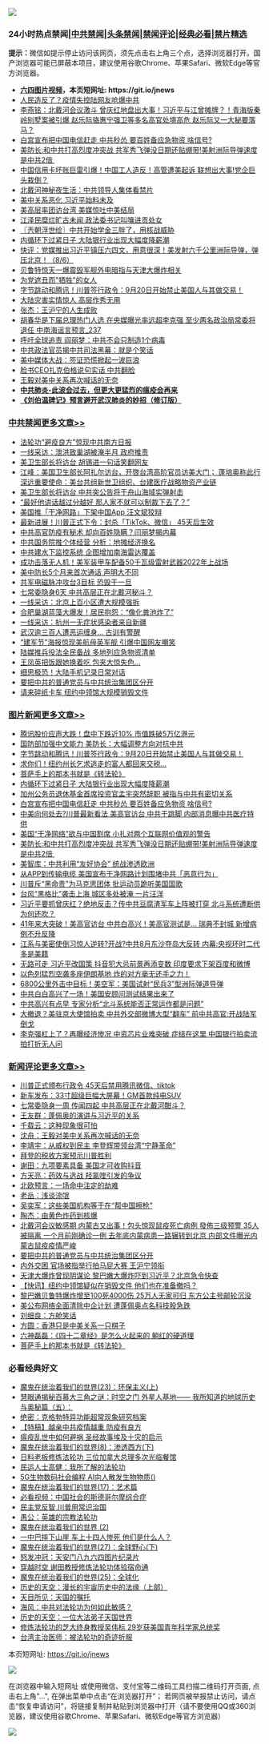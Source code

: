 ![](https://raw.githubusercontent.com/fqnews/bnews/master/64photo/fqnews-qr.jpg)

<div id="tt">
<h3>24小时热点禁闻|<a href="#%E4%B8%AD%E5%85%B1%E7%A6%81%E9%97%BB%E6%9B%B4%E5%A4%9A%E6%96%87%E7%AB%A0">中共禁闻</a>|<a href="#%E5%9B%BE%E7%89%87%E6%96%B0%E9%97%BB%E6%9B%B4%E5%A4%9A%E6%96%87%E7%AB%A0">头条禁闻</a>|<a href="#%E6%96%B0%E9%97%BB%E8%AF%84%E8%AE%BA%E6%9B%B4%E5%A4%9A%E6%96%87%E7%AB%A0">禁闻评论|<a href="#%E5%BF%85%E7%9C%8B%E7%BB%8F%E5%85%B8%E5%A5%BD%E6%96%87">经典必看|<a href="/video.md#%E7%A6%81%E7%89%87%E7%B2%BE%E9%80%89">禁片精选</a></h3>
<div><b>提示：</b>微信如提示停止访问该网页，须先点击右上角三个点，选择浏览器打开。国产浏览器可能已屏蔽本项目，建议使用谷歌Chrome、苹果Safari、微软Edge等官方浏览器。</div>
<ul>
<li><b><a href="http://d1.bdrive.tk/64.mp4" target="_blank">六四图片视频</a>，本页短网址: https://git.io/jnews</b></li>
<li><a href="/cbnews/20200806/1375646.md">人民造反了？疫情失控陆网友呛爆中共</a></li>
<li><a href="/comments/20200806/1375692.md">李燕铭：北戴河会议激斗 曾庆红地盘出大事！习近平与江曾摊牌？！青海版秦岭别墅案被引爆 赵乐际骆惠宁强卫等多名高官处境高危 赵乐际又一大秘要落马？</a></li>
<li><a href="/topimagenews/20200807/1375873.md">白宫宣布把中国电信赶走 中共秒怂 要百姓备应急物资 啥信号?</a></li>
<li><a href="/topimagenews/20200806/1375697.md">美防长:和中共打高烈度冲突战 共军秀飞弹没日期还贴绷带!美射洲际导弹速度是中共2倍 </a></li>
<li><a href="/cnnews/20200806/1375655.md">中国信用卡坏账巨雷引爆！中国工人造反！高管遭美起诉 联想出大事!党企巨头栽倒？</a></li>
<li><a href="/comments/20200806/1375682.md">北戴河神秘夜生活：中共领导人集体看禁片</a></li>
<li><a href="/headline/20200807/1375859.md">美中关系恶化 习近平始料未及</a></li>
<li><a href="/cnnews/hknews/20200806/1375649.md">美高层率团访台湾 美媒惊吐中美结局</a></li>
<li><a href="/cnnews/20200807/1375938.md">江泽民糜烂旷古未闻 政法委书记叫嚷进贡处女</a></li>
<li><a href="/ssgc/20200807/1375845.md">〖兲朝浮世绘〗中共开始学金三胖了，用核战威胁</a></li>
<li><a href="/topimagenews/20200807/1375875.md">内循环下过紧日子 大陆银行业出现大幅度降薪潮</a></li>
<li><a href="/bannedvideo/20200807/1375799.md">快评：党媒推出习近平镇压六四文，用意很深！美发射六千公里洲际导弹，弹压北京！（8/6）</a></li>
<li><a href="/worldnews/20200806/1375664.md">贝鲁特惊天一爆震毁军舰外电暗指与天津大爆炸相关</a></li>
<li><a href="/cnnews/20200807/1375892.md">为党遮丑而"牺牲"的女人</a></li>
<li><a href="/topimagenews/20200807/1375982.md">字节跳动和腾讯！川普签行政令：9月20日开始禁止美国人与其做交易！</a></li>
<li><a href="/ssgc/20200807/1375847.md">大陆灾害实情惊人 高层作秀无用</a></li>
<li><a href="/baitai/20200807/1375788.md">张杰：王沪宁的人生成败</a></li>
<li><a href="/comments/20200807/1375863.md">胡春华是下届总理热门人选 在央媒曝光率远超李克强 至少两名政治局常委将退任 中南海谣言预言_237</a></li>
<li><a href="/cbnews/20200806/1375582.md">呼吁全球追责 阎丽梦：中共不会只制造1个病毒</a></li>
<li><a href="/cbnews/20200806/1375585.md">中共政法官员揭中共司法黑幕：就是个笑话</a></li>
<li><a href="/headline/20200807/1375803.md">美中媒体大战：签证恐慌掀起一波巨浪</a></li>
<li><a href="/ssgc/20200806/1375753.md">脸书CEO扎克伯格说句实话 中共翻脸</a></li>
<li><a href="/ssgc/20200807/1375807.md">王毅对美中关系再次喊话的无奈</a></li>
<li><b><a href="/comments/20200211/1275071.md" target="_blank">中共肺炎-此波会过去，但更大更猛烈的瘟疫会再来</a></b></li>
<li><b><a href="/comments/20200207/1272816.md" target="_blank">《刘伯温碑记》预言避开武汉肺炎的妙招（修订版）</a></b></li>
</ul>
</div>

<div class="catlist">
<h3><a href="/cbnews/" target="_blank">中共禁闻</a><span><a href="/cbnews/" target="_blank" rel="nofollow">更多文章>></a></span></h3>
<ul>
<li><a href="/cbnews/20200807/1376091.md" target="_blank">法轮功“避疫良方”惊现中共南方日报</a></li>
<li><a href="/cbnews/20200807/1376090.md" target="_blank">一线采访：泄洪致巢湖被淹半月 政府推责</a></li>
<li><a href="/cbnews/20200807/1376089.md" target="_blank">美卫生部长将访台 胡锡进一句话笑翻网友</a></li>
<li><a href="/cbnews/20200807/1376062.md" target="_blank">江峰：美国卫生部长阿扎尔访台，开啓台湾高阶官员访美大门； 蓬培奥称此行深远重要使命：美台共组新世卫组织、台建医疗战略物资产业链</a></li>
<li><a href="/cbnews/20200807/1376036.md" target="_blank">美卫生部长将访台 中共突公告将于舟山海域实弹射击</a></li>
<li><a href="/cbnews/20200807/1376035.md" target="_blank">“最好他讲话越过分越好 那人家不就可以制裁下去了？”</a></li>
<li><a href="/cbnews/20200807/1376034.md" target="_blank">美国推「干净网路」下架中国App 汪文斌狡辩</a></li>
<li><a href="/cbnews/20200807/1376033.md" target="_blank">最新进展！川普正式下令：封杀「TikTok、微信」 45天后生效</a></li>
<li><a href="/cbnews/20200807/1376032.md" target="_blank">中共高官防疫有秘术 却向百姓隐瞒？闫丽梦揭内幕</a></li>
<li><a href="/cbnews/20200807/1375996.md" target="_blank">中共国务院推个体经营 分析：地摊经济换名</a></li>
<li><a href="/cbnews/20200807/1375995.md" target="_blank">中共建水下监控系统 企图增加南海雷达覆盖</a></li>
<li><a href="/cbnews/20200807/1375994.md" target="_blank">成功击落无人机！美军装甲车配备50千瓦级雷射武器2022年上战场</a></li>
<li><a href="/cbnews/20200807/1375993.md" target="_blank">美中防长5个月来首次通话 声明大不同</a></li>
<li><a href="/cbnews/20200807/1375992.md" target="_blank">共军电磁脉冲攻台3目标 恐毁于一旦</a></li>
<li><a href="/cbnews/20200807/1375991.md" target="_blank">七常委隐身6天 中共高层正在北戴河秘斗？</a></li>
<li><a href="/cbnews/20200807/1375990.md" target="_blank">一线采访：北京上百小区遭大规模强拆</a></li>
<li><a href="/cbnews/20200807/1375989.md" target="_blank">合肥巢湖蓝藻大爆发！居民抱怨：“像化粪池炸了”</a></li>
<li><a href="/cbnews/20200807/1375988.md" target="_blank">一线采访：杭州一无症状感染者来自新疆</a></li>
<li><a href="/cbnews/20200807/1375987.md" target="_blank">武汉逾三百人遭恶运缠身… 古训有警醒</a></li>
<li><a href="/cbnews/20200807/1375986.md" target="_blank">“建军节”海报惊现美航母英军舰 引爆中国网友嘲笑</a></li>
<li><a href="/cbnews/20200807/1375985.md" target="_blank">陆媒推兵役法全民备战 多地列应急物资清单</a></li>
<li><a href="/cbnews/20200807/1375984.md" target="_blank">王凤英把饭跟她换着吃 包夹大惊失色…</a></li>
<li><a href="/cbnews/20200807/1375983.md" target="_blank">细思极恐！大陆手机记录日常对话</a></li>
<li><a href="/comments/20200807/1375958.md" target="_blank">要把中共的普通党员与中共统治集团区分开</a></li>
<li><a href="/cbnews/20200807/1375925.md" target="_blank">请来碎纸卡车 纽约中领馆大规模销毁文件</a></li>

</ul>
</div>
<div class="catlist">
<h3><a href="/topimagenews/" target="_blank">图片新闻</a><span><a href="/topimagenews/" target="_blank" rel="nofollow">更多文章>></a></span></h3>
<ul>
<li><a href="/topimagenews/20200807/1376088.md" target="_blank">腾讯股价应声大跌！盘中下跌近10% 市值跌破5万亿港元</a></li>
<li><a href="/topimagenews/20200807/1376087.md" target="_blank">国防部加强中文能力 美防长：大幅调整方向对抗中共</a></li>
<li><a href="/topimagenews/20200807/1375982.md" target="_blank">字节跳动和腾讯！川普签行政令：9月20日开始禁止美国人与其做交易！</a></li>
<li><a href="/topimagenews/20200807/1375920.md" target="_blank">求你们！纽约州长乞求逃走的富人都回来交税…</a></li>
<li><a href="/comments/20200807/1375707.md" target="_blank">菩萨手上的那本书就是《转法轮》</a></li>
<li><a href="/topimagenews/20200807/1375875.md" target="_blank">内循环下过紧日子 大陆银行业出现大幅度降薪潮</a></li>
<li><a href="/topimagenews/20200807/1375874.md" target="_blank">加州公务员退休基金首席投资官孟宇突然辞职 被指与中共有密切关系</a></li>
<li><a href="/topimagenews/20200807/1375873.md" target="_blank">白宫宣布把中国电信赶走 中共秒怂 要百姓备应急物资 啥信号?</a></li>
<li><a href="/topimagenews/20200807/1375872.md" target="_blank">中美向何处去?川普最新看法 美高官访台 中共干跳脚 内部消息曝中共医疗特供</a></li>
<li><a href="/topimagenews/20200807/1375871.md" target="_blank">美国“干净网络”欲与中国割席 小扎对两个互联网价值观的警告</a></li>
<li><a href="/topimagenews/20200806/1375697.md" target="_blank">美防长:和中共打高烈度冲突战 共军秀飞弹没日期还贴绷带!美射洲际导弹速度是中共2倍 </a></li>
<li><a href="/comments/20200806/1375618.md" target="_blank">美智库：中共利用“友好协会”  统战渗透欧洲</a></li>
<li><a href="/topimagenews/20200806/1375434.md" target="_blank">从APP到传输电缆 美国宣布干净网路计划围堵中共「恶意行为」</a></li>
<li><a href="/topimagenews/20200806/1375377.md" target="_blank">川普斥“黑命贵”为马克思团体 批运动员跪听美国国歌</a></li>
<li><a href="/topimagenews/20200806/1375376.md" target="_blank">台风“黑格比”袭击上海 城区多处被淹 一片汪洋</a></li>
<li><a href="/topimagenews/20200805/1375292.md" target="_blank">习近平要抓曾庆红？绝地反击？传中共豆腐渣军车上阵被打穿 北斗系统遭断供为何还吹？</a></li>
<li><a href="/topimagenews/20200805/1375288.md" target="_blank">41年来大突破！美高官访台 中共白高兴！美高官测试是&#8230; 瑞典不封城 新增病例不升反降</a></li>
<li><a href="/topimagenews/20200805/1375287.md" target="_blank">江系与美密使倒习惊人逆转?开战?中共8月东沙夺岛大反转 内幕:央视环时二代多是美籍</a></li>
<li><a href="/topimagenews/20200805/1375286.md" target="_blank">无路可走 习近平改国策 抖音犯大忌前景再添变数 印度要求下架百度和微博</a></li>
<li><a href="/topimagenews/20200805/1374949.md" target="_blank">以色列猛烈空袭多座伊朗基地 炸的对方毫无还手之力！</a></li>
<li><a href="/topimagenews/20200805/1374948.md" target="_blank">6800公里外击中目标！美空军：美国试射“民兵3”型洲际弹道导弹</a></li>
<li><a href="/topimagenews/20200805/1374855.md" target="_blank">中共白白高兴了一场！美国安顾问测试结果出来了</a></li>
<li><a href="/topimagenews/20200805/1374854.md" target="_blank">中共高兴有点早 专家分析“北斗系统能否正常运作都是问题”</a></li>
<li><a href="/topimagenews/20200804/1374687.md" target="_blank">大撤退？美驻京大使馆拍卖 中共外交部微博大型“翻车” 前中共高官:开战陆军倒戈</a></li>
<li><a href="/topimagenews/20200804/1374686.md" target="_blank">李克强杠上了？再曝经济惨况 中资芯片业难突破 症结在这里 中国银行拍卖流拍打折无人问</a></li>

</ul>
</div>
<div class="catlist">
<h3><a href="/comments/" target="_blank">新闻评论</a><span><a href="/comments/" target="_blank" rel="nofollow">更多文章>></a></span></h3>
<ul>
<li><a href="/comments/20200807/1376064.md" target="_blank">川普正式颁布行政令 45天后禁用腾讯微信、tiktok</a></li>
<li><a href="/comments/20200807/1376063.md" target="_blank">新车发布：33寸超级巨幅大屏幕！GM首款纯电SUV</a></li>
<li><a href="/comments/20200807/1376020.md" target="_blank">七常委隐身一周 传闻四起 中共高层正在北戴河酣斗？</a></li>
<li><a href="/comments/20200807/1376015.md" target="_blank">王友群：蓬佩奥的演讲与习近平的关系</a></li>
<li><a href="/comments/20200807/1376014.md" target="_blank">千载云：这种现象很可怕</a></li>
<li><a href="/comments/20200807/1376013.md" target="_blank">沈舟：王毅对美中关系再次喊话的无奈</a></li>
<li><a href="/comments/20200807/1376012.md" target="_blank">李靖宇：从威权到民主 李登辉带领台湾“宁静革命”</a></li>
<li><a href="/comments/20200807/1376011.md" target="_blank">拜登的税收方案预示川普胜利</a></li>
<li><a href="/comments/20200807/1376010.md" target="_blank">谢田：九项要素具备 美国才可收购抖音</a></li>
<li><a href="/comments/20200807/1376009.md" target="_blank">方天亮：药效与选战 羟氯喹引发的争议</a></li>
<li><a href="/comments/20200807/1376008.md" target="_blank">北欧预言：一场命中注定的劫难</a></li>
<li><a href="/comments/20200807/1376007.md" target="_blank">老岳：浅谈流氓</a></li>
<li><a href="/comments/20200807/1376006.md" target="_blank">吴奕军：这些美国机构等于在“帮中国擦枪”</a></li>
<li><a href="/comments/20200807/1376005.md" target="_blank">陶杰：由黄色炸药到核爆</a></li>
<li><a href="/comments/20200807/1375970.md" target="_blank">北戴河会议敏感期 内蒙古又出事！包头惊现鼠疫死亡病例 發佈三级预警 35人被隔离 一个月前刚确诊一例 去年底内蒙病患一路辗转到北京 内部文件曝光内蒙古鼠疫疫情严峻</a></li>
<li><a href="/comments/20200807/1375958.md" target="_blank">要把中共的普通党员与中共统治集团区分开</a></li>
<li><a href="/comments/20200807/1375960.md" target="_blank">内外交困 官场被指举行拍马屁大赛 王沪宁领衔</a></li>
<li><a href="/comments/20200807/1375957.md" target="_blank">天津大爆炸曾现阴谋论 黎巴嫩大爆炸吓到习近平？北京急令快查</a></li>
<li><a href="/comments/20200807/1375956.md" target="_blank">【快讯】纽约中领馆疑似在销毁文件 他们也在准备撤吗？</a></li>
<li><a href="/comments/20200807/1375955.md" target="_blank">黎巴嫩贝鲁特爆炸增至100死4000伤 25万人无家可归 东方公主号邮轮沉没</a></li>
<li><a href="/comments/20200807/1375954.md" target="_blank">美公布网络全面清除中企计划 遭蓬佩奥点名科技股急跌</a></li>
<li><a href="/comments/20200807/1375933.md" target="_blank">刘细良：方舱笑话</a></li>
<li><a href="/comments/20200807/1375932.md" target="_blank">方圆：香港只是中美关系一只棋子</a></li>
<li><a href="/comments/20200807/1375931.md" target="_blank">六神磊磊：《四十二章经》是怎么火起来的 躺红的硬道理</a></li>
<li><a href="/comments/20200807/1375707.md" target="_blank">菩萨手上的那本书就是《转法轮》</a></li>

</ul>
</div>

<div class="catlist">
<h3>必看经典好文</h3>
<ul>
<li><a href="/ssgc/20180904/993719.md" target="_blank">魔鬼在统治着我们的世界(23)：环保主义(上)</a></li>
<li><a href="/cbnews/20170907/819423.md" target="_blank">慧眼通揭秘百慕大三角之谜：时空之门 外星人基地—— 我所知道的地球历史与奥秘篇（五）：</a></li>
<li><a href="/comments/20200705/783265.md" target="_blank">绝密：克格勃特异功能超常现象研究档案</a></li>
<li><a href="/comments/20200424/1318689.md" target="_blank">【特稿】越亲中共疫情越重 防疫有良方</a></li>
<li><a href="/comments/20200618/1346823.md" target="_blank">瘟疫乱世中如何避祸 圣经故事埃及十灾的启示</a></li>
<li><a href="/topimagenews/20180527/948714.md" target="_blank">魔鬼在统治着我们的世界(8)：渗透西方(下)</a></li>
<li><a href="/comments/20200531/1337359.md" target="_blank">日料老板修炼法轮功 三位加拿大总理多次光临餐馆</a></li>
<li><a href="/ccpdope/20200729/1369047.md" target="_blank">民运人士高健：我所了解的法轮功</a></li>
<li><a href="/topimagenews/20200527/1335347.md" target="_blank">5G生物数码社会编程 AI向人散发生物物质()</a></li>
<li><a href="/topimagenews/20180620/960677.md" target="_blank">魔鬼在统治着我们的世界(17)：艺术篇</a></li>
<li><a href="/comments/20200806/1375443.md" target="_blank">必看视频：中国社会的斯德哥尔摩综合症</a></li>
<li><a href="/comments/20200621/1348236.md" target="_blank">民主党反智 川普用常识治国</a></li>
<li><a href="/comments/20200313/1292991.md" target="_blank">愚公：英雄的宗教法轮功</a></li>
<li><a href="/topimagenews/20180520/944940.md" target="_blank">魔鬼在统治着我们的世界 (2)</a></li>
<li><a href="/cbnews/20200611/1343057.md" target="_blank">一中巴摔下山崖 车上十四人惨死 他们是什么人？</a></li>
<li><a href="/comments/20181224/1052333.md" target="_blank">魔鬼在统治着我们的世界(27)：全球野心(下)</a></li>
<li><a href="/comments/20200604/783200.md" target="_blank">怒发冲冠：天安门八九六四图片纪录片</a></li>
<li><a href="/comments/20200511/1322384.md" target="_blank">穿越时空 谢田教授修炼法轮功体验宿命通</a></li>
<li><a href="/comments/20181017/1014654.md" target="_blank">魔鬼在统治着我们的世界(25)：全球化</a></li>
<li><a href="/tculture/20121025/73065.md" target="_blank">历史的天空：漫长的宇宙历史中的法缘（上部）</a></li>
<li><a href="/tculture/20180919/1000196.md" target="_blank">天目所见：天国的嘱托</a></li>
<li><a href="/comments/20191218/1228234.md" target="_blank">海风：中共对法轮功为何如此敏感？</a></li>
<li><a href="/tculture/20121025/73067.md" target="_blank">历史的天空：一位大法弟子天国世界</a></li>
<li><a href="/comments/20190517/1129285.md" target="_blank">修炼法轮功的芝大终身教授吴伟标 29岁获美国青年科学家总统奖</a></li>
<li><a href="/comments/20200801/1373219.md" target="_blank">台湾主治医师：被法轮功的奇迹折服</a></li>

</ul>
</div>

本页短网址: https://git.io/jnews

![](https://raw.githubusercontent.com/fqnews/bnews/master/64photo/fqnews-qr.jpg)

在浏览器中输入短网址 或使用微信、支付宝等二维码工具扫描二维码打开页面, 点击右上角"...", 在弹出菜单中点击“在浏览器打开”； 若网页被举报禁止访问，请点击“恢复申请访问”，将链接复制并粘贴到浏览器中打开（请不要使用QQ或360浏览器，建议使用谷歌Chrome、苹果Safari、微软Edge等官方浏览器）

![](https://raw.githubusercontent.com/fqnews/bnews/master/64photo/wx.jpg)